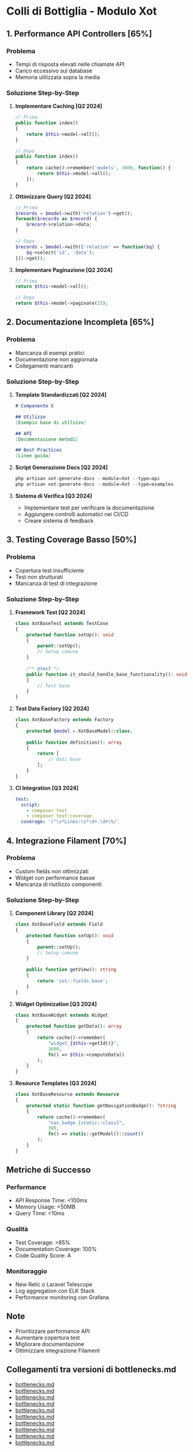 # Colli di Bottiglia - Modulo Xot

## 1. Performance API Controllers [65%]

### Problema
- Tempi di risposta elevati nelle chiamate API
- Carico eccessivo sul database
- Memoria utilizzata sopra la media

### Soluzione Step-by-Step
1. **Implementare Caching [Q2 2024]**
   ```php
   // Prima
   public function index()
   {
       return $this->model->all();
   }
   
   // Dopo
   public function index()
   {
       return cache()->remember('models', 3600, function() {
           return $this->model->all();
       });
   }
   ```

2. **Ottimizzare Query [Q2 2024]**
   ```php
   // Prima
   $records = $model->with('relation')->get();
   foreach($records as $record) {
       $record->relation->data;
   }
   
   // Dopo
   $records = $model->with(['relation' => function($q) {
       $q->select('id', 'data');
   }])->get();
   ```

3. **Implementare Paginazione [Q2 2024]**
   ```php
   // Prima
   return $this->model->all();
   
   // Dopo
   return $this->model->paginate(25);
   ```

## 2. Documentazione Incompleta [65%]

### Problema
- Mancanza di esempi pratici
- Documentazione non aggiornata
- Collegamenti mancanti

### Soluzione Step-by-Step
1. **Template Standardizzati [Q2 2024]**
   ```markdown
   # Componente X
   
   ## Utilizzo
   [Esempio base di utilizzo]
   
   ## API
   [Documentazione metodi]
   
   ## Best Practices
   [Linee guida]
   ```

2. **Script Generazione Docs [Q2 2024]**
   ```php
   php artisan xot:generate-docs --module=Xot --type=api
   php artisan xot:generate-docs --module=Xot --type=examples
   ```

3. **Sistema di Verifica [Q3 2024]**
   - Implementare test per verificare la documentazione
   - Aggiungere controlli automatici nei CI/CD
   - Creare sistema di feedback

## 3. Testing Coverage Basso [50%]

### Problema
- Copertura test insufficiente
- Test non strutturati
- Mancanza di test di integrazione

### Soluzione Step-by-Step
1. **Framework Test [Q2 2024]**
   ```php
   class XotBaseTest extends TestCase
   {
       protected function setUp(): void
       {
           parent::setUp();
           // Setup comune
       }
       
       /** @test */
       public function it_should_handle_base_functionality(): void
       {
           // Test base
       }
   }
   ```

2. **Test Data Factory [Q2 2024]**
   ```php
   class XotBaseFactory extends Factory
   {
       protected $model = XotBaseModel::class;
       
       public function definition(): array
       {
           return [
               // Dati base
           ];
       }
   }
   ```

3. **CI Integration [Q3 2024]**
   ```yaml
   test:
     script:
       - composer test
       - composer test:coverage
     coverage: '/^\s*Lines:\s*\d+.\d+\%/'
   ```

## 4. Integrazione Filament [70%]

### Problema
- Custom fields non ottimizzati
- Widget con performance basse
- Mancanza di riutilizzo componenti

### Soluzione Step-by-Step
1. **Component Library [Q2 2024]**
   ```php
   class XotBaseField extends Field
   {
       protected function setUp(): void
       {
           parent::setUp();
           // Setup comune
       }
       
       public function getView(): string
       {
           return 'xot::fields.base';
       }
   }
   ```

2. **Widget Optimization [Q3 2024]**
   ```php
   class XotBaseWidget extends Widget
   {
       protected function getData(): array
       {
           return cache()->remember(
               "widget_{$this->getId()}",
               3600,
               fn() => $this->computeData()
           );
       }
   }
   ```

3. **Resource Templates [Q3 2024]**
   ```php
   class XotBaseResource extends Resource
   {
       protected static function getNavigationBadge(): ?string
       {
           return cache()->remember(
               "nav_badge_{static::class}",
               300,
               fn() => static::getModel()::count()
           );
       }
   }
   ```

## Metriche di Successo

### Performance
- API Response Time: <100ms
- Memory Usage: <50MB
- Query Time: <10ms

### Qualità
- Test Coverage: >85%
- Documentation Coverage: 100%
- Code Quality Score: A

### Monitoraggio
- New Relic o Laravel Telescope
- Log aggregation con ELK Stack
- Performance monitoring con Grafana

## Note
- Prioritizzare performance API
- Aumentare copertura test
- Migliorare documentazione
- Ottimizzare integrazione Filament

## Collegamenti tra versioni di bottlenecks.md
* [bottlenecks.md](../../../Gdpr/docs/performance/bottlenecks.md)
* [bottlenecks.md](../../../Xot/docs/bottlenecks.md)
* [bottlenecks.md](../../../Xot/docs/performance/bottlenecks.md)
* [bottlenecks.md](../../../Xot/docs/roadmap/bottlenecks.md)
* [bottlenecks.md](../../../User/docs/roadmap/bottlenecks.md)
* [bottlenecks.md](../../../UI/docs/roadmap/bottlenecks.md)
* [bottlenecks.md](../../../Lang/docs/performance/bottlenecks.md)
* [bottlenecks.md](../../../Job/docs/performance/bottlenecks.md)
* [bottlenecks.md](../../../Media/docs/performance/bottlenecks.md)
* [bottlenecks.md](../../../Patient/docs/roadmap/bottlenecks.md)


